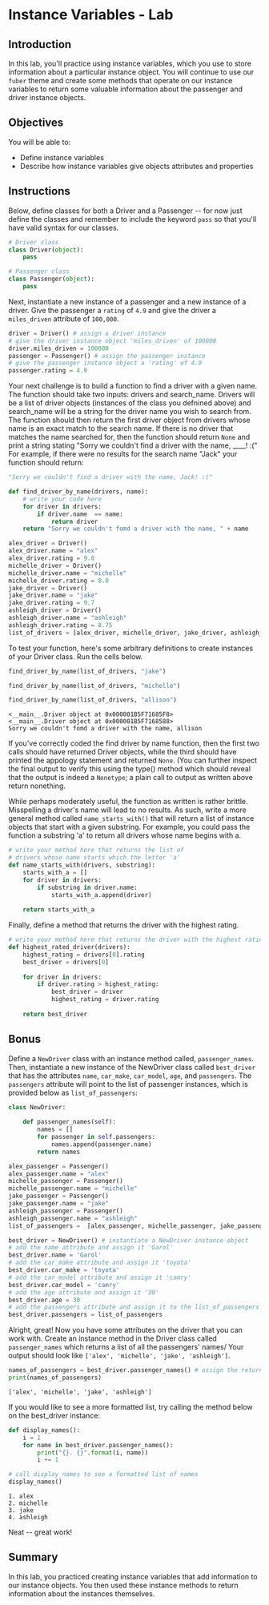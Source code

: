 
# Instance Variables - Lab

## Introduction
In this lab, you'll practice using instance variables, which you use to store information about a particular instance object. You will continue to use our `fuber` theme and create some methods that operate on our instance variables to return some valuable information about the passenger and driver instance objects.

## Objectives

You will be able to:

* Define instance variables
* Describe how instance variables give objects attributes and properties

## Instructions

Below, define classes for both a Driver and a Passenger -- for now just define the classes and remember to include the keyword `pass` so that you'll have valid syntax for our classes.


```python
# Driver class
class Driver(object):
    pass
```


```python
# Passenger class
class Passenger(object):
    pass
```

Next, instantiate a new instance of a passenger and a new instance of a driver. Give the passenger a `rating` of `4.9` and give the driver a `miles_driven` attribute of `100,000`.


```python
driver = Driver() # assign a driver instance
# give the driver instance object 'miles_driven' of 100000
driver.miles_driven = 100000
passenger = Passenger() # assign the passenger instance
# give the passenger instance object a 'rating' of 4.9
passenger.rating = 4.9
```

Your next challenge is to build a function to find a driver with a given name. The function should take two inputs: drivers and search_name. Drivers will be a list of driver objects (instances of the class you defnined above) and search_name will be a string for the driver name you wish to search from. The function should then return the first driver object from drivers whose name is an exact match to the search name. If there is no driver that matches the name searched for, then the function should return `None` and print a string stating "Sorry we couldn't find a driver with the name, ____! :\(" For example, if there were no results for the search name "Jack" your function should return:

```python
"Sorry we couldn't find a driver with the name, Jack! :("
```


```python
def find_driver_by_name(drivers, name):
    # write your code here
    for driver in drivers:
        if driver.name  == name:
            return driver
    return "Sorry we couldn't fomd a driver with the name, " + name
```


```python
alex_driver = Driver()
alex_driver.name = "alex"
alex_driver.rating = 9.0
michelle_driver = Driver()
michelle_driver.name = "michelle"
michelle_driver.rating = 8.0
jake_driver = Driver()
jake_driver.name = "jake"
jake_driver.rating = 9.7
ashleigh_driver = Driver()
ashleigh_driver.name = "ashleigh"
ashleigh_driver.rating = 8.75
list_of_drivers = [alex_driver, michelle_driver, jake_driver, ashleigh_driver]
```

To test your function, here's some arbitrary definitions to create instances of your Driver class. Run the cells below. 


```python
find_driver_by_name(list_of_drivers, "jake")
```


```python
find_driver_by_name(list_of_drivers, "michelle")
```


```python
find_driver_by_name(list_of_drivers, "allison")
```

    <__main__.Driver object at 0x000001B5F71685F8>
    <__main__.Driver object at 0x000001B5F7168588>
    Sorry we couldn't fomd a driver with the name, allison


If you've correctly coded the find driver by name function, then the first two calls should have returned Driver objects, while the third should have printed the appology statement and returned `None`. (You can further inspect the final output to verify this using the type() method which should reveal that the output is indeed a `Nonetype`; a plain call to output as written above return nonething.


While perhaps moderately useful, the function as written is rather brittle. Misspelling a driver's name will lead to no results. As such, write a more general method called `name_starts_with()` that will return a list of instance objects that start with a given substring. For example, you could pass the function a substring 'a' to return all drivers whose name begins with a.


```python
# write your method here that returns the list of 
# drivers whose name starts which the letter 'a'
def name_starts_with(drivers, substring):
    starts_with_a = []
    for driver in drivers:
        if substring in driver.name:
            starts_with_a.append(driver)
    
    return starts_with_a
```

Finally, define a method that returns the driver with the highest rating.


```python
# write your method here that returns the driver with the highest rating
def highest_rated_driver(drivers):
    highest_rating = drivers[0].rating
    best_driver = drivers[0]
    
    for driver in drivers:
        if driver.rating > highest_rating:
            best_driver = driver
            highest_rating = driver.rating
    
    return best_driver
```

## Bonus

Define a `NewDriver` class with an instance method called, `passenger_names`. Then, instantiate a new instance of the NewDriver class called `best_driver` that has the attributes `name`, `car_make`, `car_model`, `age`, and `passengers`. The `passengers` attribute will point to the list of passenger instances, which is provided below as `list_of_passengers`:


```python
class NewDriver:
    
    def passenger_names(self):
        names = []
        for passenger in self.passengers:
            names.append(passenger.name)
        return names
```


```python
alex_passenger = Passenger()
alex_passenger.name = "alex"
michelle_passenger = Passenger()
michelle_passenger.name = "michelle"
jake_passenger = Passenger()
jake_passenger.name = "jake"
ashleigh_passenger = Passenger()
ashleigh_passenger.name = "ashleigh"
list_of_passengers =  [alex_passenger, michelle_passenger, jake_passenger, ashleigh_passenger]
```


```python
best_driver = NewDriver() # instantiate a NewDriver instance object
# add the name attribute and assign it 'Garol'
best_driver.name = 'Garol'
# add the car_make attribute and assign it 'toyota'
best_driver.car_make = 'toyota'
# add the car_model attribute and assign it 'camry'
best_driver.car_model = 'camry'
# add the age attribute and assign it '30'
best_driver.age = 30
# add the passengers attribute and assign it to the list_of_passengers
best_driver.passengers = list_of_passengers
```

Alright, great! Now you have some attributes on the driver that you can work with. Create an instance method in the Driver class called `passenger_names` which returns a list of all the passengers' names/
Your output should look like `['alex', 'michelle', 'jake', 'ashleigh']`.


```python
names_of_passengers = best_driver.passenger_names() # assign the return of best_driver.passenger_names()
print(names_of_passengers)
```

    ['alex', 'michelle', 'jake', 'ashleigh']


If you would like to see a more formatted list, try calling the method below on the best_driver instance:


```python
def display_names():
    i = 1
    for name in best_driver.passenger_names():
        print("{}. {}".format(i, name))
        i += 1

# call display_names to see a formatted list of names
display_names()
```

    1. alex
    2. michelle
    3. jake
    4. ashleigh


Neat -- great work! 

## Summary

In this lab, you practiced creating instance variables that add information to our instance objects. You then used these instance methods to return information about the instances themselves.
